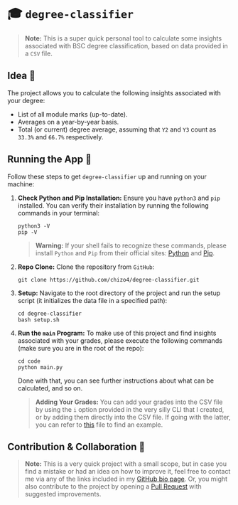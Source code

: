 # 🎓 `degree-classifier`

> **Note:**
This is a super quick personal tool to calculate some insights associated with BSC degree classification, based on data provided in a `CSV` file.

## Idea 🧠

The project allows you to calculate the following insights associated with your degree:
- List of all module marks (up-to-date).
- Averages on a year-by-year basis.
- Total (or current) degree average, assuming that `Y2` and `Y3` count as `33.3%` and `66.7%` respectively.

## Running the App 🚀

Follow these steps to get `degree-classifier` up and running on your machine:

1. **Check Python and Pip Installation:**
   Ensure you have `python3` and `pip` installed. You can verify their installation by running the following commands in your terminal:

   ```shell
   python3 -V
   pip -V
   ```

   > **Warning:**
   If your shell fails to recognize these commands, please install `Python` and `Pip` from their official sites: [Python](https://www.python.org/downloads/) and [Pip](https://pip.pypa.io/en/stable/installation/).

2. **Repo Clone:**
   Clone the repository from `GitHub`:

   ```shell
   git clone https://github.com/chizo4/degree-classifier.git
   ```

3. **Setup:**
   Navigate to the root directory of the project and run the setup script (it initializes the data file in a specified path):

   ```shell
   cd degree-classifier
   bash setup.sh
   ```
  
5. **Run the `main` Program:**
   To make use of this project and find insights associated with your grades, please execute the following commands (make sure you are in the root of the repo):

   ```shell
   cd code
   python main.py
   ```

   Done with that, you can see further instructions about what can be calculated, and so on.

   > **Adding Your Grades:**
   You can add your grades into the CSV file by using the `i` option provided in the very silly CLI that I created, or by adding them directly into the CSV file. If going with the latter, you can refer to [this](https://github.com/chizo4/degree-classifier/blob/main/data/template.csv) file to find an example. 

## Contribution & Collaboration 🤝

> **Note:**
This is a very quick project with a small scope, but in case you find a mistake or had an idea on how to improve it, feel free to contact me via any of the links included in my [GitHub bio page](https://github.com/chizo4). Or, you might also contribute to the project by opening a [Pull Request](https://github.com/chizo4/degree-classifier/pulls) with suggested improvements.